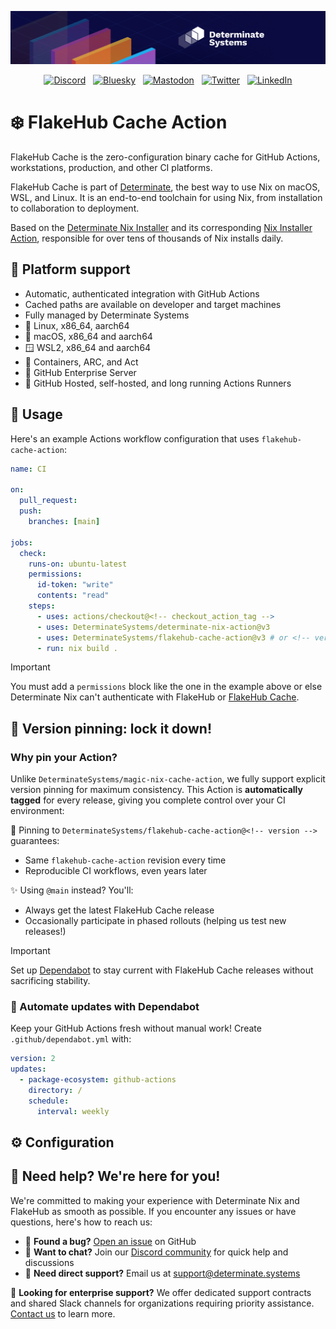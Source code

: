 <p align="center">
  <a href="https://determinate.systems" target="_blank"><img src="https://raw.githubusercontent.com/determinatesystems/.github/main/.github/banner.jpg"></a>
</p>
<p align="center">
  &nbsp;<a href="https://determinate.systems/discord" target="_blank"><img alt="Discord" src="https://img.shields.io/discord/1116012109709463613?style=for-the-badge&logo=discord&logoColor=%23ffffff&label=Discord&labelColor=%234253e8&color=%23e4e2e2"></a>&nbsp;
  &nbsp;<a href="https://bsky.app/profile/determinate.systems" target="_blank"><img alt="Bluesky" src="https://img.shields.io/badge/Bluesky-0772D8?style=for-the-badge&logo=bluesky&logoColor=%23ffffff"></a>&nbsp;
  &nbsp;<a href="https://hachyderm.io/@determinatesystems" target="_blank"><img alt="Mastodon" src="https://img.shields.io/badge/Mastodon-6468fa?style=for-the-badge&logo=mastodon&logoColor=%23ffffff"></a>&nbsp;
  &nbsp;<a href="https://twitter.com/DeterminateSys" target="_blank"><img alt="Twitter" src="https://img.shields.io/badge/Twitter-303030?style=for-the-badge&logo=x&logoColor=%23ffffff"></a>&nbsp;
  &nbsp;<a href="https://www.linkedin.com/company/determinate-systems" target="_blank"><img alt="LinkedIn" src="https://img.shields.io/badge/LinkedIn-1667be?style=for-the-badge&logo=linkedin&logoColor=%23ffffff"></a>&nbsp;
</p>

# ️❄️ FlakeHub Cache Action

FlakeHub Cache is the zero-configuration binary cache for GitHub Actions, workstations, production, and other CI platforms.

FlakeHub Cache is part of [Determinate], the best way to use Nix on macOS, WSL, and Linux.
It is an end-to-end toolchain for using Nix, from installation to collaboration to deployment.

Based on the [Determinate Nix Installer][nix-installer] and its corresponding [Nix Installer Action][nix-installer-action], responsible for over tens of thousands of Nix installs daily.

## 🫶 Platform support

- Automatic, authenticated integration with GitHub Actions
- Cached paths are available on developer and target machines
- Fully managed by Determinate Systems
- 🐧 Linux, x86_64, aarch64
- 🍏 macOS, x86_64 and aarch64
- 🪟 WSL2, x86_64 and aarch64
- 🐋 Containers, ARC, and Act
- 🐙 GitHub Enterprise Server
- 💁 GitHub Hosted, self-hosted, and long running Actions Runners

## ️🔧 Usage

Here's an example Actions workflow configuration that uses `flakehub-cache-action`:

```yaml
name: CI

on:
  pull_request:
  push:
    branches: [main]

jobs:
  check:
    runs-on: ubuntu-latest
    permissions:
      id-token: "write"
      contents: "read"
    steps:
      - uses: actions/checkout@<!-- checkout_action_tag -->
      - uses: DeterminateSystems/determinate-nix-action@v3
      - uses: DeterminateSystems/flakehub-cache-action@v3 # or <!-- version --> to pin to a release
      - run: nix build .
```

> [!IMPORTANT]
> You must add a `permissions` block like the one in the example above or else Determinate Nix can't authenticate with FlakeHub or [FlakeHub Cache][cache].

## 📌 Version pinning: lock it down!

### Why pin your Action?

Unlike `DeterminateSystems/magic-nix-cache-action`, we fully support explicit version pinning for maximum consistency.
This Action is **automatically tagged** for every release, giving you complete control over your CI environment:

📍 Pinning to `DeterminateSystems/flakehub-cache-action@<!-- version -->` guarantees:

- Same `flakehub-cache-action` revision every time
- Reproducible CI workflows, even years later

✨ Using `@main` instead? You'll:

- Always get the latest FlakeHub Cache release
- Occasionally participate in phased rollouts (helping us test new releases!)

> [!IMPORTANT]
> Set up [Dependabot] to stay current with FlakeHub Cache releases without sacrificing stability.

### 🤖 Automate updates with Dependabot

Keep your GitHub Actions fresh without manual work! Create `.github/dependabot.yml` with:

```yaml
version: 2
updates:
  - package-ecosystem: github-actions
    directory: /
    schedule:
      interval: weekly
```

## ️⚙️ Configuration

<!-- table -->

## 🛟 Need help? We're here for you!

We're committed to making your experience with Determinate Nix and FlakeHub as smooth as possible. If you encounter any issues or have questions, here's how to reach us:

- 🐛 **Found a bug?** [Open an issue](https://github.com/DeterminateSystems/determinate-nix-action/issues/new) on GitHub
- 💬 **Want to chat?** Join our [Discord community](https://determinate.systems/discord) for quick help and discussions
- 📧 **Need direct support?** Email us at [support@determinate.systems](mailto:support@determinate.systems)

🤝 **Looking for enterprise support?** We offer dedicated support contracts and shared Slack channels for organizations requiring priority assistance. [Contact us](mailto:support@determinate.systems) to learn more.

[action]: https://github.com/DeterminateSystems/flakehub-cache-action/
[cache]: https://flakehub.com/cache
[dependabot]: https://github.com/dependabot
[det-nix]: https://docs.determinate.systems/determinate-nix
[determinate]: https://docs.determinate.systems
[detsys]: https://determinate.systems/
[flakehub]: https//flakehub.com
[installer]: https://github.com/DeterminateSystems/nix-installer/
[nix-installer-action]: https://github.com/DeterminateSystems/nix-installer-action
[nix-installer]: https://github.com/DeterminateSystems/nix-installer
[privacy]: https://determinate.systems/policies/privacy
[telemetry]: https://github.com/DeterminateSystems/magic-nix-cache/blob/main/magic-nix-cache/src/telemetry.rs
[z2n]: https://zero-to-nix.com
[z2ncache]: https://zero-to-nix.com/concepts/caching#binary-caches
[zhaofeng]: https://github.com/zhaofengli/
